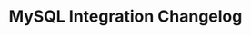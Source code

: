---
title: "MySQL Integration Changelog"
permalink: /integrations/databases/mysql/changelog
summary: "Updates about the MySQL integration from the Stitch team."
input: false
show-in-menus: false

layout: changelog
content-type: "changelog-entry-list"
connection-type: "integration"

name: "mysql"
---